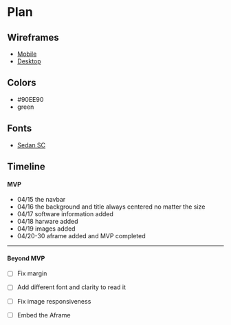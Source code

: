 # Plan

## Wireframes
* [Mobile](https://wireframe.cc/l6CLiN)
* [Desktop](https://wireframe.cc/FRUQKq)

## Colors
* #90EE90
* green

## Fonts
* [Sedan SC](https://fonts.google.com/specimen/Sedan+SC)

## Timeline

#### MVP

* 04/15 the navbar
* 04/16 the background and title always centered no matter the size
* 04/17 software information added
* 04/18 harware added
* 04/19 images added
* 04/20-30 aframe added and MVP completed
---

#### Beyond MVP
 -[ ] Fix margin
 -[ ] Add different font and clarity to read it
 -[ ] Fix image responsiveness
 -[ ] Embed the Aframe

